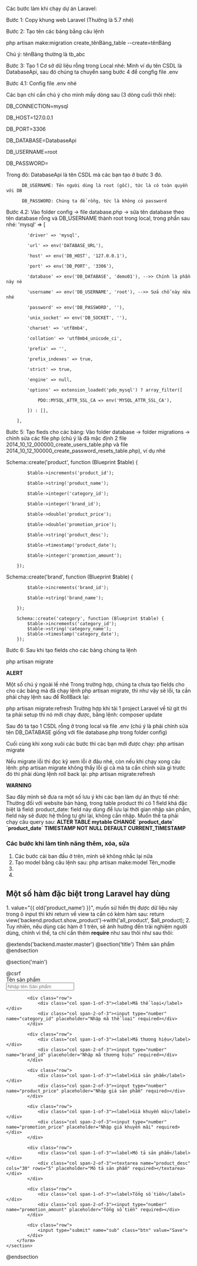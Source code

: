 Các bước làm khi chạy dự án Laravel:

Bước 1: Copy khung web Laravel (Thường là 5.7 nhé)

Bước 2: Tạo tên các bảng bằng câu lệnh

php artisan make:migration create_tênBảng_table --create=tênBảng

Chú ý: tênBảng thường là tb_abc

Bước 3: Tạo 1 Cơ sở dữ liệu rỗng trong Local nhé:
Mình ví dụ tên CSDL là DatabaseApi, sau đó chúng ta chuyển sang bước 4 để congfig file .env

Bước 4.1: Config file .env nhé

Các bạn chỉ cần chú ý cho mình mấy dòng sau (3 dòng cuối thôi nhé):

DB_CONNECTION=mysql

DB_HOST=127.0.0.1

DB_PORT=3306

DB_DATABASE=DatabaseApi

DB_USERNAME=root

DB_PASSWORD=

Trong đó: DatabaseApi là tên CSDL mà các bạn tạo ở bước 3 đó.

          DB_USERNAME: Tên người dùng là root (gốc), tức là có toàn quyền với DB
          
          DB_PASSWORD: Chúng ta để rỗng, tức là không có password
  
  
Bước 4.2: Vào folder config -> file database.php ->  sửa tên database theo tên database rỗng và DB_USERNAME thành root trong local, trong phần sau nhé:
'mysql' => [

            'driver' => 'mysql',
            
            'url' => env('DATABASE_URL'),
            
            'host' => env('DB_HOST', '127.0.0.1'),
            
            'port' => env('DB_PORT', '3306'),
            
            'database' => env('DB_DATABASE', 'demo01'), -->> Chính là phần này nè
            
            'username' => env('DB_USERNAME', 'root'), -->> Sửa chỗ này nữa nhé
            
            'password' => env('DB_PASSWORD', ''),
            
            'unix_socket' => env('DB_SOCKET', ''),
            
            'charset' => 'utf8mb4',
            
            'collation' => 'utf8mb4_unicode_ci',
            
            'prefix' => '',
            
            'prefix_indexes' => true,
            
            'strict' => true,
            
            'engine' => null,
            
            'options' => extension_loaded('pdo_mysql') ? array_filter([
            
                PDO::MYSQL_ATTR_SSL_CA => env('MYSQL_ATTR_SSL_CA'),
                
            ]) : [],
            
        ],
          
Bước 5: Tạo fieds cho các bảng:
Vào folder database -> folder migrations -> chỉnh sửa các file php (chú ý là đã mặc định 2 file 2014_10_12_000000_create_users_table.php và file 2014_10_12_100000_create_password_resets_table.php), ví dụ nhé

Schema::create('product', function (Blueprint $table) {

            $table->increments('product_id');
            
            $table->string('product_name');
            
            $table->integer('category_id');
            
            $table->integer('brand_id');
            
            $table->double('product_price');
            
            $table->double('promotion_price');
            
            $table->string('product_desc');
            
            $table->timestamp('product_date');
            
            $table->integer('promotion_amount');
            
        });

Schema::create('brand', function (Blueprint $table) {

            $table->increments('brand_id');
            
            $table->string('brand_name');
            
        });
        
        Schema::create('category', function (Blueprint $table) {
            $table->increments('category_id');
            $table->string('category_name');
            $table->timestamp('category_date');
        });



Bước 6: Sau khi tạo fields cho các bảng chúng ta lệnh

php artisan migrate

**ALERT**

Một số chú ý ngoài lề nhé
Trong trường hợp, chúng ta chưa tạo fields cho cho các bảng mà đã chạy lệnh php artisan migrate, thì như vậy sẽ lỗi, ta cần phải chạy lệnh sau để RollBack lại:

php artisan migrate:refresh
Trường hợp khi tải 1 project Laravel về từ git thì ta phải setup thì nó mới chạy được, bằng lệnh: composer update

Sau đó ta tạo 1 CSDL rỗng ở trong local và file .env (chú ý là phải chỉnh sửa tên DB_DATABASE giống với file database.php trong folder config)

Cuối cùng khi xong xuôi các bước thì các bạn mới được chạy: php artisan migrate

Nếu migrate lỗi thì đọc kỹ xem lỗi ở đâu nhé, còn nếu khi chạy xong câu lệnh: php artisan migrate không thấy lỗi gì cả mà ta cần chỉnh sửa gì trước đó thì phải dùng lệnh roll back lại: php artisan migrate:refresh

**WARNING**

Sau đây mình sẽ đưa ra một số lưu ý khi các bạn làm dự án thực tế nhé:
Thường đối với website bán hàng, trong table product thì có 1 field khá đặc biệt là field: product_date: field này dùng để lưu lại thời gian nhập sản phẩm, field này sẽ được hệ thống tự ghi lại, không cần nhập. Muốn thế ta phải chạy câu query sau: <b>ALTER TABLE mytable CHANGE \`product_date\` \`product_date\` TIMESTAMP NOT NULL DEFAULT CURRENT_TIMESTAMP</b>


<h3>Các bước khi làm tính năng thêm, xóa, sửa</h3>
<ol style="1">
          <li>Các bước cài ban đầu ở trên, mình sẽ không nhắc lại nữa</li>
          <li>Tạo model bằng câu lệnh sau: php artisan make:model Tên_modle</li>
          <li></li>
          <li></li>
</ol>

<h2>Một số hàm đặc biệt trong Laravel hay dùng</h2>
1. value="{{ old('product_name') }}", muốn sử hiển thị được dữ liệu này trong ô input thì khi return về view ta cần có kèm hàm sau: return view('backend.product.show_product')->with('all_product', $all_product);
2. Tuy nhiên, nếu dùng các hàm ở 1 trên, sẽ ảnh hưởng đến trải nghiệm người dùng, chính vì thế, ta chỉ cần thêm <b>require</b> như sau thôi như sau thôi: 

@extends('backend.master.master')
@section('title')
    Thêm sản phẩm
@endsection

@section('main')
    <section class="product-section">
        <form action="{{ URL::to('save-product') }}" method="POST">
            @csrf
            <div class="row">
                <div class="col span-1-of-3"><label>Tên sản phẩm</label></div>
                <div class="col span-2-of-3"><input type="text" name="product_name" placeholder="Nhập tên Sản phẩm" required></div>
            </div>

            <div class="row">
                <div class="col span-1-of-3"><label>Mã thể loại</label></div>
                <div class="col span-2-of-3"><input type="number" name="category_id" placeholder="Nhập mã thể loại" required></div>
            </div>

            <div class="row">
                <div class="col span-1-of-3"><label>Mã thương hiệu</label></div>
                <div class="col span-2-of-3"><input type="number" name="brand_id" placeholder="Nhập mã thương hiệu" required></div>
            </div>

            <div class="row">
                <div class="col span-1-of-3"><label>Giá sản phẩm</label></div>
                <div class="col span-2-of-3"><input type="number" name="product_price" placeholder="Nhập giá sản phẩm" required></div>
            </div>

            <div class="row">
                <div class="col span-1-of-3"><label>Giá khuyến mãi</label></div>
                <div class="col span-2-of-3"><input type="number" name="promotion_price" placeholder="Nhập giá khuyến mãi" required></div>
            </div>

            <div class="row">
                <div class="col span-1-of-3"><label>Mô tả sản phẩm</label></div>
                <div class="col span-2-of-3"><textarea name="product_desc" cols="30" rows="5" placeholder="Mô tả sản phẩm" required></textarea></div>
            </div>

            <div class="row">
                <div class="col span-1-of-3"><label>Tổng số tiền</label></div>
                <div class="col span-2-of-3"><input type="number" name="promotion_amount" placeholder="Tổng số tiền" required></div>
            </div>

            <div class="row">
                <input type="submit" name="sub" class="btn" value="Save">
            </div>
        </form>
    </section>
@endsection

